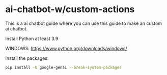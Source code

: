 # ai-chatbot-w/custom-actions
This is a ai chatbot guide where you can use this guide to make an custom ai chatbot.

Install Python at least 3.9

WINDOWS: https://www.python.org/downloads/windows/

Install the packages:
```bash
pip install -U google-genai --break-system-packages
```

